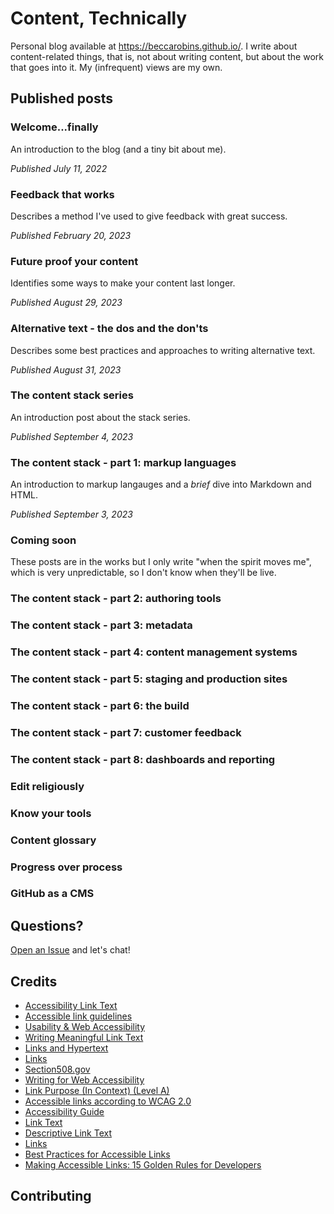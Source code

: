 # Content, Technically

Personal blog available at <a href="https://beccarobins.github.io/" target="_blank" rel="noopener noreferrer">https://beccarobins.github.io/</a>. I write about content-related things, that is, not about writing content, but about the work that goes into it. My (infrequent) views are my own.

## Published posts

### Welcome...finally

An introduction to the blog (and a tiny bit about me).

_Published July 11, 2022_

### Feedback that works

Describes a method I've used to give feedback with great success.

_Published February 20, 2023_

### Future proof your content

Identifies some ways to make your content last longer.

_Published August 29, 2023_

### Alternative text - the dos and the don'ts

Describes some best practices and approaches to writing alternative text.

_Published August 31, 2023_

### The content stack series

An introduction post about the stack series.

_Published September 4, 2023_

### The content stack - part 1: markup languages

An introduction to markup langauges and a _brief_ dive into Markdown and HTML.

_Published September 3, 2023_

### Coming soon

These posts are in the works but I only write "when the spirit moves me", which is very unpredictable, so I don't know when they'll be live.

### The content stack - part 2: authoring tools

### The content stack - part 3: metadata

### The content stack - part 4: content management systems

### The content stack - part 5: staging and production sites

### The content stack - part 6: the build

### The content stack - part 7: customer feedback

### The content stack - part 8: dashboards and reporting

### Edit religiously

### Know your tools

### Content glossary

### Progress over process

### GitHub as a CMS

## Questions?

[Open an Issue](https://github.com/beccarobins/beccarobins.github.io/issues/new) and let's chat!

## Credits

- [Accessibility Link Text](https://www.w3schools.com/accessibility/accessibility_link_text.php)
- [Accessible link guidelines](https://accessibility.asu.edu/articles/links)
- [Usability & Web Accessibility](https://usability.yale.edu/web-accessibility/articles/links)
- [Writing Meaningful Link Text](https://wcag.com/blog/writing-meaningful-link-text/)
- [Links and Hypertext](https://webaim.org/techniques/hypertext/link_text)
- [Links](https://dequeuniversity.com/checklists/web/links)
- [Section508.gov](https://www.section508.gov/content/guide-accessible-web-design-development/)
- [Writing for Web Accessibility](https://www.w3.org/WAI/tips/writing/)
- [Link Purpose (In Context) (Level A)](https://www.w3.org/WAI/WCAG21/Understanding/link-purpose-in-context.html)
- [Accessible links according to WCAG 2.0](https://www.freecodecamp.org/news/link-accessibility-colors-are-not-enough/#:~:text=According%20to%20WebAIM%27s%20guidelines%20about%20links%20and%20hypertext%2C,underline%29%20on%20both%20mouse%20hover%20and%20keyboard%20focus.)
- [Accessibility Guide](https://accessibility.18f.gov/links/)
- [Link Text](https://accessibility.psu.edu/linktext/)
- [Descriptive Link Text](https://www.mtu.edu/accessibility/training/web/link-text/)
- [Links](https://accessibility.umn.edu/what-you-can-do/start-7-core-skills/links)
- [Best Practices for Accessible Links](https://www.csun.edu/universal-design-center/best-practices-accessible-links)
- [Making Accessible Links: 15 Golden Rules for Developers](https://www.sitepoint.com/15-rules-making-accessible-links/)

## Contributing

<!---
Issues and Pull Requests are greatly appreciated. If you've never contributed to an open source project before I'm more than happy to walk you through how to create a pull request.

You can start by [opening an issue](https://github.com/barryclark/jekyll-now/issues/new) describing the problem that you're looking to resolve and we'll go from there.

I want to keep Jekyll Now as minimal as possible. Every line of code should be one that's useful to 90% of the people using it. Please bear that in mind when submitting feature requests. If it's not something that most people will use, it probably won't get merged. :guardsman:
-->
